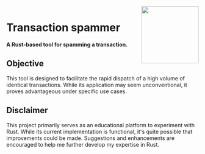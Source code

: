 <img align="right" width="150" height="150" top="100" src="https://avatars.githubusercontent.com/u/5430905?s=200&v=4">

# Transaction spammer

**A Rust-based tool for spamming a transaction.**

## Objective

This tool is designed to facilitate the rapid dispatch of a high volume of identical transactions. While its application may seem unconventional, it proves advantageous under specific use cases.

## Disclaimer

This project primarily serves as an educational platform to experiment with Rust. While its current implementation is functional, it's quite possible that improvements could be made. Suggestions and enhancements are encouraged to help me further develop my expertise in Rust.
